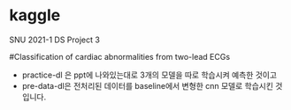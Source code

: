 # kaggle
SNU 2021-1 DS Project 3

#Classification of cardiac abnormalities from two-lead ECGs
  
- practice-dl 은 ppt에 나와있는대로 3개의 모델을 따로 학습시켜 예측한 것이고
- pre-data-dl은 전처리된 데이터를 baseline에서 변형한 cnn 모델로 학습시킨 것입니다.
  


